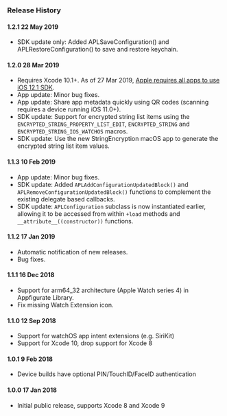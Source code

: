 ### Release History

#### 1.2.1 22 May 2019
* SDK update only: Added APLSaveConfiguration() and APLRestoreConfiguration() to save and restore keychain.

#### 1.2.0 28 Mar 2019
* Requires Xcode 10.1+. As of 27 Mar 2019, [Apple requires all apps to use iOS 12.1 SDK](https://developer.apple.com/news/?id=03202019a).
* App update: Minor bug fixes.
* App update: Share app metadata quickly using QR codes (scanning requires a device running iOS 11.0+).
* SDK update: Support for encrypted string list items using the `ENCRYPTED_STRING_PROPERTY_LIST_EDIT`, `ENCRYPTED_STRING` and `ENCRYPTED_STRING_IOS_WATCHOS` macros.
* SDK update: Use the new StringEncryption macOS app to generate the encrypted string list item values.

#### 1.1.3 10 Feb 2019
* App update: Minor bug fixes.
* SDK update: Added `APLAddConfigurationUpdatedBlock()` and `APLRemoveConfigurationUpdatedBlock()` functions to complement the existing delegate based callbacks. 
* SDK update: `APLConfiguration` subclass is now instantiated earlier, allowing it to be accessed from within `+load` methods and `__attribute__((constructor))` functions.

#### 1.1.2 17 Jan 2019
* Automatic notification of new releases.
* Bug fixes.

#### 1.1.1 16 Dec 2018
* Support for arm64_32 architecture (Apple Watch series 4) in Appfigurate Library.
* Fix missing Watch Extension icon.

#### 1.1.0 12 Sep 2018
* Support for watchOS app intent extensions (e.g. SiriKit)
* Support for Xcode 10, drop support for Xcode 8

#### 1.0.1 9 Feb 2018
* Device builds have optional PIN/TouchID/FaceID authentication

#### 1.0.0 17 Jan 2018
* Initial public release, supports Xcode 8 and Xcode 9
